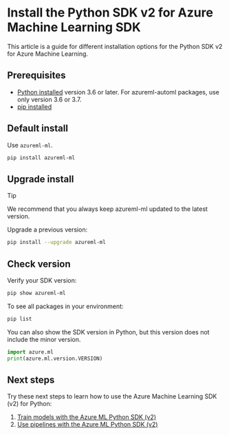 # Install the Python SDK v2 for Azure Machine Learning SDK

This article is a guide for different installation options for the Python SDK v2 for Azure Machine Learning.

## Prerequisites

* [Python installed](https://www.python.org/downloads/) version 3.6 or later. For azureml-automl packages, use only version 3.6 or 3.7. 
* [pip installed](https://pip.pypa.io/en/stable/installation/)

## Default install

Use `azureml-ml`.

```bash
pip install azureml-ml
```

## Upgrade install

> [!TIP]
> We recommend that you always keep azureml-ml updated to the latest version.

Upgrade a previous version:

```bash
pip install --upgrade azureml-ml
```

## Check version

Verify your SDK version:

```bash
pip show azureml-ml
```

To see all packages in your environment:

```bash
pip list
```

You can also show the SDK version in Python, but this version does not include the minor version.

```python
import azure.ml
print(azure.ml.version.VERSION)
```

## Next steps

Try these next steps to learn how to use the Azure Machine Learning SDK (v2) for Python:

1. [Train models with the Azure ML Python SDK (v2)](./train-sdkv2.md)
1. [Use pipelines with the Azure ML Python SDK (v2)](./pipeline-sdkv2.md)